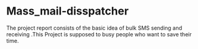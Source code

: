 # Mass_mail-disspatcher
The project report consists of the basic idea of bulk SMS sending and receiving .This Project is supposed to busy people who want to save their time.
